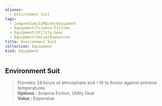 ```yaml
---
aliases:
  - Environment Suit
tags:
  - Compendium/CSRD/en/Equipment
  - Equipment/Science-Fiction
  - Equipment/Utility-Gear
  - Equipment/Value/Expensive
title: Environment Suit
collection: Equipment
kind: Equipment
---
```

## Environment Suit  
  
>Provides 24 hours of atmosphere and +10 to Armor against extreme temperatures  
> **Options :** Science Fiction, Utility Gear  
> **Value :** Expensive